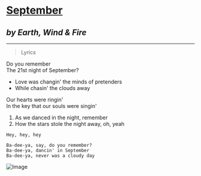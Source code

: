 # **[September](https://genius.com/Earth-wind-and-fire-september-lyrics)**
## *by Earth, Wind & Fire*
---

> Lyrics

Do you remember  
The 21st night of September?  
- Love was changin' the minds of pretenders  
- While chasin' the clouds away  

Our hearts were ringin'  
In the key that our souls were singin'  
1) As we danced in the night, remember  
2) How the stars stole the night away, oh, yeah  

`Hey, hey, hey`
```
Ba-dee-ya, say, do you remember?
Ba-dee-ya, dancin' in September
Ba-dee-ya, never was a cloudy day
```

![Image](https://t2.genius.com/unsafe/655x655/https%3A%2F%2Fimages.genius.com%2Fb680e9bcd6301c41196eb7f59f8326ab.1000x1000x1.png)
